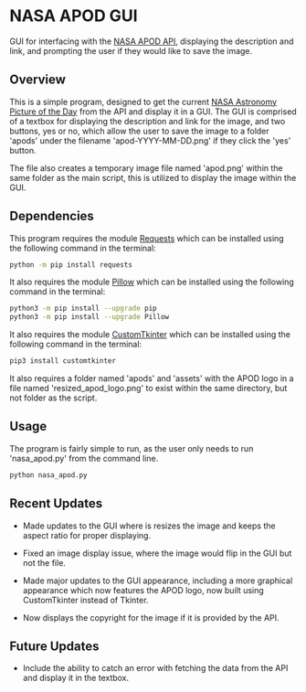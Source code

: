 # NASA APOD GUI
GUI for interfacing with the [NASA APOD API](https://api.nasa.gov/), displaying the description and link, and prompting the user if they would like to save the image.

## Overview
This is a simple program, designed to get the current [NASA Astronomy Picture of the Day](https://apod.nasa.gov/apod/astropix.html) from the API and display it in a GUI. The GUI is comprised of a textbox for displaying the description and link for the image, and two buttons, yes or no, which allow the user to save the image to a folder 'apods' under the filename 'apod-YYYY-MM-DD.png' if they click the 'yes' button.

The file also creates a temporary image file named 'apod.png' within the same folder as the main script, this is utilized to display the image within the GUI.

## Dependencies
This program requires the module [Requests](https://pypi.org/project/requests/) which can be installed using the following command in the terminal:
```bash
python -m pip install requests
```

It also requires the module [Pillow](https://pypi.org/project/Pillow/) which can be installed using the following command in the terminal:
```bash
python3 -m pip install --upgrade pip
python3 -m pip install --upgrade Pillow
```

It also requires the module [CustomTkinter](https://github.com/TomSchimansky/CustomTkinter) which can be installed using the following command in the terminal:
```bash
pip3 install customtkinter
```

It also requires a folder named 'apods' and 'assets' with the APOD logo in a file named 'resized_apod_logo.png' to exist within the same directory, but not folder as the script.

## Usage
The program is fairly simple to run, as the user only needs to run 'nasa_apod.py' from the command line.
```bash
python nasa_apod.py
```

## Recent Updates

- Made updates to the GUI where is resizes the image and keeps the aspect ratio for proper displaying.

- Fixed an image display issue, where the image would flip in the GUI but not the file.

- Made major updates to the GUI appearance, including a more graphical appearance which now features the APOD logo, now built using CustomTkinter instead of Tkinter.

- Now displays the copyright for the image if it is provided by the API.


## Future Updates

- Include the ability to catch an error with fetching the data from the API and display it in the textbox.
